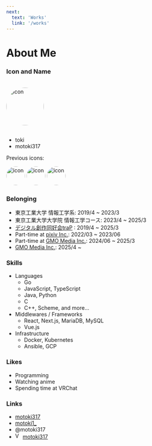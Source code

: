 ```yaml
---
next:
  text: 'Works'
  link: '/works'
---
```


# About Me

<style>
.main-icon {
  width: 100px;
  border-radius: 100%;
  margin: 16px 0;
}

.prev-icon {
  width: 50px;
  border-radius: 100%;
  display: inline;
}
</style>

### <i class="fas fa-user"></i> Icon and Name

<img alt="icon" src="/icon4.png" class='main-icon' />

- toki
- motoki317

Previous icons:

<img alt="icon" src="/icon1.png" class='prev-icon' />
<img alt="icon" src="/icon2.png" class='prev-icon' />
<img alt="icon" src="/icon3.png" class='prev-icon' />

### <i class="fas fa-users"></i> Belonging

- 東京工業大学 情報工学系: 2019/4 ~ 2023/3
- 東京工業大学大学院 情報工学コース: 2023/4 ~ 2025/3
- [デジタル創作同好会traP](https://trap.jp) : 2019/4 ~ 2025/3
- Part-time at [pixiv Inc.](https://www.pixiv.co.jp/): 2022/03 ~ 2023/06 
- Part-time at [GMO Media Inc.](https://www.gmo.media/): 2024/06 ~ 2025/3
- [GMO Media Inc.](https://www.gmo.media/): 2025/4 ~

### <i class="fas fa-laptop"></i> Skills

- Languages
  - <Stars :max="5" :filled="5"/> Go
  - <Stars :max="5" :filled="4"/> JavaScript, TypeScript
  - <Stars :max="5" :filled="3"/> Java, Python
  - <Stars :max="5" :filled="2"/> C
  - <Stars :max="5" :filled="1"/> C++, Scheme, and more...
- Middlewares / Frameworks
  - <Stars :max="5" :filled="4"/> React, Next.js, MariaDB, MySQL
  - <Stars :max="5" :filled="3"/> Vue.js
- Infrastructure
  - <Stars :max="5" :filled="4"/> Docker, Kubernetes
  - <Stars :max="5" :filled="2"/> Ansible, GCP

### <i class="fas fa-heart"></i> Likes

- Programming
- Watching anime
- Spending time at VRChat

### <i class="fas fa-link"></i> Links

<style>
.github {
  color: #4a5057;
}

.twitter {
  color: #55acee;
}

.discord {
  color: #5865F2;
}

.img-inline {
  display: inline;
}
</style>

- <i class="fab fa-github github"></i> [motoki317](https://github.com/motoki317)
- <i class="fab fa-twitter twitter"></i> [motoki1_](https://twitter.com/motoki1_)
- <i class="fab fa-discord discord"></i> @motoki317
- <img alt="VRChat" src="https://assets.vrchat.com/www/favicons/favicon.ico" class='img-inline' style="width: 16px;" /> [motoki317](https://vrchat.com/home/user/usr_5ca390e3-923f-4624-b37a-35ce9a165922)
